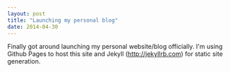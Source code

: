```yaml
---
layout: post
title: "Launching my personal blog"
date: 2014-04-30
---
```


Finally got around launching my personal website/blog officially. I'm using Github Pages to host this site and Jekyll (http://jekyllrb.com) for static site generation. 
